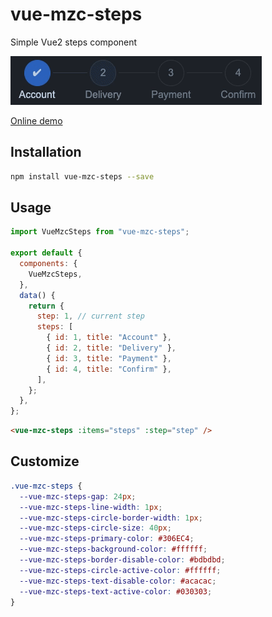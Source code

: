 # vue-mzc-steps
Simple Vue2 steps component

![](demo.gif)

[Online demo](https://codesandbox.io/s/angry-morse-byc4p?file=/src/App.vue)

## Installation
```sh
npm install vue-mzc-steps --save
```

## Usage
```js
import VueMzcSteps from "vue-mzc-steps";

export default {
  components: {
    VueMzcSteps,
  },
  data() {
    return {
      step: 1, // current step
      steps: [
        { id: 1, title: "Account" },
        { id: 2, title: "Delivery" },
        { id: 3, title: "Payment" },
        { id: 4, title: "Confirm" },
      ],
    };
  },
};
```
```html
<vue-mzc-steps :items="steps" :step="step" />
```
## Customize
```css
.vue-mzc-steps {
  --vue-mzc-steps-gap: 24px;
  --vue-mzc-steps-line-width: 1px;
  --vue-mzc-steps-circle-border-width: 1px;
  --vue-mzc-steps-circle-size: 40px;
  --vue-mzc-steps-primary-color: #306EC4;
  --vue-mzc-steps-background-color: #ffffff;
  --vue-mzc-steps-border-disable-color: #bdbdbd;
  --vue-mzc-steps-circle-active-color: #ffffff;
  --vue-mzc-steps-text-disable-color: #acacac;
  --vue-mzc-steps-text-active-color: #030303;
}
```
